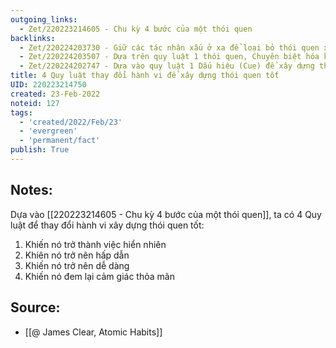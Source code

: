 ```yaml
---
outgoing_links:
  - Zet/220223214605 - Chu kỳ 4 bước của một thói quen
backlinks:
  - Zet/220224203730 - Giữ các tác nhân xấu ở xa để loại bỏ thói quen xấu
  - Zet/220224203507 - Dựa trên quy luật 1 thói quen, Chuyên biệt hóa không gian sống
  - Zet/220224202747 - Dựa vào quy luật 1 Dấu hiệu (Cue) để xây dựng thói quen
title: 4 Quy luật thay đổi hành vi để xây dựng thói quen tốt
UID: 220223214750
created: 23-Feb-2022
noteid: 127
tags:
  - 'created/2022/Feb/23'
  - 'evergreen'
  - 'permanent/fact'
publish: True
---
```

## Notes:
Dựa vào [[220223214605 - Chu kỳ 4 bước của một thói quen]], ta có 4 Quy luật để thay đổi hành vi xây dựng thói quen tốt:

1. Khiến nó trở thành việc hiển nhiên
2. Khiên nó trở nên hấp dẫn
3. Khiến nó trở nên dễ dàng
4. Khiến nó đem lại cảm giác thỏa mãn

## Source:
- [[@ James Clear, Atomic Habits]]




